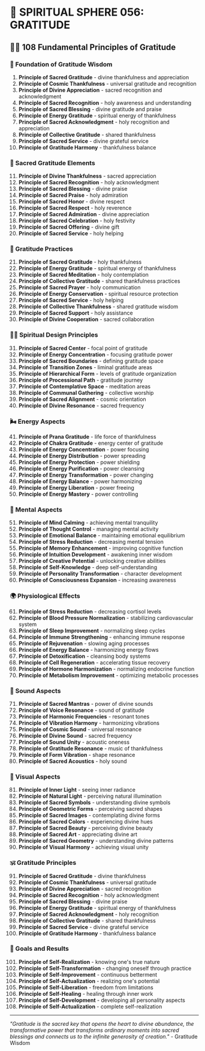 # 🌟 SPIRITUAL SPHERE 056: GRATITUDE

## 🧘‍♀️ 108 Fundamental Principles of Gratitude

### 🌌 Foundation of Gratitude Wisdom

1. **Principle of Sacred Gratitude** - divine thankfulness and appreciation
2. **Principle of Cosmic Thankfulness** - universal gratitude and recognition
3. **Principle of Divine Appreciation** - sacred recognition and acknowledgment
4. **Principle of Sacred Recognition** - holy awareness and understanding
5. **Principle of Sacred Blessing** - divine gratitude and praise
6. **Principle of Energy Gratitude** - spiritual energy of thankfulness
7. **Principle of Sacred Acknowledgment** - holy recognition and appreciation
8. **Principle of Collective Gratitude** - shared thankfulness
9. **Principle of Sacred Service** - divine grateful service
10. **Principle of Gratitude Harmony** - thankfulness balance

### 🙏 Sacred Gratitude Elements

11. **Principle of Divine Thankfulness** - sacred appreciation
12. **Principle of Sacred Recognition** - holy acknowledgment
13. **Principle of Sacred Blessing** - divine praise
14. **Principle of Sacred Praise** - holy admiration
15. **Principle of Sacred Honor** - divine respect
16. **Principle of Sacred Respect** - holy reverence
17. **Principle of Sacred Admiration** - divine appreciation
18. **Principle of Sacred Celebration** - holy festivity
19. **Principle of Sacred Offering** - divine gift
20. **Principle of Sacred Service** - holy helping

### 🌟 Gratitude Practices

21. **Principle of Sacred Gratitude** - holy thankfulness
22. **Principle of Energy Gratitude** - spiritual energy of thankfulness
23. **Principle of Sacred Meditation** - holy contemplation
24. **Principle of Collective Gratitude** - shared thankfulness practices
25. **Principle of Sacred Prayer** - holy communication
26. **Principle of Energy Conservation** - spiritual resource protection
27. **Principle of Sacred Service** - holy helping
28. **Principle of Collective Thankfulness** - shared gratitude wisdom
29. **Principle of Sacred Support** - holy assistance
30. **Principle of Divine Cooperation** - sacred collaboration

### 🧘‍♀️ Spiritual Design Principles

31. **Principle of Sacred Center** - focal point of gratitude
32. **Principle of Energy Concentration** - focusing gratitude power
33. **Principle of Sacred Boundaries** - defining gratitude space
34. **Principle of Transition Zones** - liminal gratitude areas
35. **Principle of Hierarchical Form** - levels of gratitude organization
36. **Principle of Processional Path** - gratitude journey
37. **Principle of Contemplative Space** - meditation areas
38. **Principle of Communal Gathering** - collective worship
39. **Principle of Sacred Alignment** - cosmic orientation
40. **Principle of Divine Resonance** - sacred frequency

### 🌬️ Energy Aspects

41. **Principle of Prana Gratitude** - life force of thankfulness
42. **Principle of Chakra Gratitude** - energy center of gratitude
43. **Principle of Energy Concentration** - power focusing
44. **Principle of Energy Distribution** - power spreading
45. **Principle of Energy Protection** - power shielding
46. **Principle of Energy Purification** - power cleansing
47. **Principle of Energy Transformation** - power changing
48. **Principle of Energy Balance** - power harmonizing
49. **Principle of Energy Liberation** - power freeing
50. **Principle of Energy Mastery** - power controlling

### 🧠 Mental Aspects

51. **Principle of Mind Calming** - achieving mental tranquility
52. **Principle of Thought Control** - managing mental activity
53. **Principle of Emotional Balance** - maintaining emotional equilibrium
54. **Principle of Stress Reduction** - decreasing mental tension
55. **Principle of Memory Enhancement** - improving cognitive function
56. **Principle of Intuition Development** - awakening inner wisdom
57. **Principle of Creative Potential** - unlocking creative abilities
58. **Principle of Self-Knowledge** - deep self-understanding
59. **Principle of Personality Transformation** - character development
60. **Principle of Consciousness Expansion** - increasing awareness

### 🌍 Physiological Effects

61. **Principle of Stress Reduction** - decreasing cortisol levels
62. **Principle of Blood Pressure Normalization** - stabilizing cardiovascular system
63. **Principle of Sleep Improvement** - normalizing sleep cycles
64. **Principle of Immune Strengthening** - enhancing immune response
65. **Principle of Rejuvenation** - slowing aging processes
66. **Principle of Energy Balance** - harmonizing energy flows
67. **Principle of Detoxification** - cleansing body systems
68. **Principle of Cell Regeneration** - accelerating tissue recovery
69. **Principle of Hormone Harmonization** - normalizing endocrine function
70. **Principle of Metabolism Improvement** - optimizing metabolic processes

### 🎵 Sound Aspects

71. **Principle of Sacred Mantras** - power of divine sounds
72. **Principle of Voice Resonance** - sound of gratitude
73. **Principle of Harmonic Frequencies** - resonant tones
74. **Principle of Vibration Harmony** - harmonizing vibrations
75. **Principle of Cosmic Sound** - universal resonance
76. **Principle of Divine Sound** - sacred frequency
77. **Principle of Sound Unity** - acoustic oneness
78. **Principle of Gratitude Resonance** - music of thankfulness
79. **Principle of Form Vibration** - shape resonance
80. **Principle of Sacred Acoustics** - holy sound

### 🌈 Visual Aspects

81. **Principle of Inner Light** - seeing inner radiance
82. **Principle of Natural Light** - perceiving natural illumination
83. **Principle of Sacred Symbols** - understanding divine symbols
84. **Principle of Geometric Forms** - perceiving sacred shapes
85. **Principle of Sacred Images** - contemplating divine forms
86. **Principle of Sacred Colors** - experiencing divine hues
87. **Principle of Sacred Beauty** - perceiving divine beauty
88. **Principle of Sacred Art** - appreciating divine art
89. **Principle of Sacred Geometry** - understanding divine patterns
90. **Principle of Visual Harmony** - achieving visual unity

### 🕉️ Gratitude Principles

91. **Principle of Sacred Gratitude** - divine thankfulness
92. **Principle of Cosmic Thankfulness** - universal gratitude
93. **Principle of Divine Appreciation** - sacred recognition
94. **Principle of Sacred Recognition** - holy acknowledgment
95. **Principle of Sacred Blessing** - divine praise
96. **Principle of Energy Gratitude** - spiritual energy of thankfulness
97. **Principle of Sacred Acknowledgment** - holy recognition
98. **Principle of Collective Gratitude** - shared thankfulness
99. **Principle of Sacred Service** - divine grateful service
100. **Principle of Gratitude Harmony** - thankfulness balance

### 🚀 Goals and Results

101. **Principle of Self-Realization** - knowing one's true nature
102. **Principle of Self-Transformation** - changing oneself through practice
103. **Principle of Self-Improvement** - continuous betterment
104. **Principle of Self-Actualization** - realizing one's potential
105. **Principle of Self-Liberation** - freedom from limitations
106. **Principle of Self-Healing** - healing through inner work
107. **Principle of Self-Development** - developing all personality aspects
108. **Principle of Self-Actualization** - complete self-realization

---

*"Gratitude is the sacred key that opens the heart to divine abundance, the transformative power that transforms ordinary moments into sacred blessings and connects us to the infinite generosity of creation."* - Gratitude Wisdom
